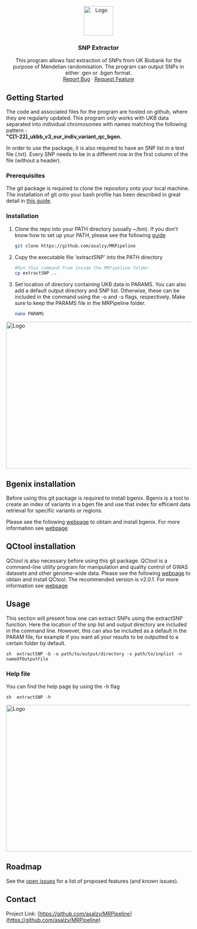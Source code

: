 <!-- PROJECT LOGO -->
<br />
<p align="center">
  <a href="http://www.nshd.mrc.ac.uk/files/2515/6654/8470/Circle_NSHD.png">
    <img src="http://www.nshd.mrc.ac.uk/files/2515/6654/8470/Circle_NSHD.png" alt="Logo" width="80" height="80">
  </a>

  <h3 align="center">SNP Extractor</h3>

  <p align="center">
  This program allows fast extraction of SNPs from UK Biobank for the purpose of Mendelian randomisation. The program can output SNPs in either .gen or .bgen format. 
    <br />
    <a href="https://github.com/asalzy/MRPipeline/issues">Report Bug</a>
    ·
    <a href="https://github.com/asalzy/MRPipeline/issues">Request Feature</a>
  </p>
</p>



<!-- Getting Started -->
## Getting Started

The code and associated files for the program are hosted on github, where they are regularly updated. This program only works with UKB data separated into individual chromosomes with names matching the following pattern -         
__"C\[1-22]\_ukbb_v3_eur_indiv_variant_qc_bgen.__

In order to use the package, it is also required to have an SNP list in a text file (.txt). Every SNP needs to be in a different row in the first column of the file (without a header). 

### Prerequisites

The git package is required to clone the repository onto your local machine. The installation of git onto your bash profile has been described in great detail in [this guide](https://www.atlassian.com/git/tutorials/install-git). 

### Installation

1. Clone the repo into your PATH directory (usually ~/bin). If you don't know how to set up your PATH, please see the following [guide](https://opensource.com/article/17/6/set-path-linux)
   ```sh
   git clone https://github.com/asalzy/MRPipeline
   ```
2. Copy the executable file 'extractSNP' into the PATH directory 
   ```sh
   #Run this command from inside the MRPipeline folder 
   cp extractSNP ..
   ```
3. Set location of directory containing UKB data in PARAMS. You can also add a default output directory and SNP list. Otherwise, these can be included in the command using the -o and -s flags, respectively. Make sure to keep the PARAMS file in the MRPipeline folder. 
   ```sh
   nano PARAMS
   ```
   
<p align="left">
  <a href="https://i.ibb.co/xznQYZ1/Screenshot-2021-07-23-at-18-45-24.png">
    <img src="https://i.ibb.co/xznQYZ1/Screenshot-2021-07-23-at-18-45-24.png" alt="Logo" width="800" height="400">
  </a>
</p>


<!-- USAGE EXAMPLES -->

## Bgenix installation
 
Before using this git package is required to install bgenix. Bgenix is a tool to create an index of variants in a bgen file and use that index for efficient data retrieval for specific variants or regions. 
 
Please see the following [webpage](https://enkre.net/cgi-bin/code/bgen/dir?ci=trunk) to obtain and install bgenix. For more information see [webpage](https://enkre.net/cgi-bin/code/bgen/doc/trunk/doc/wiki/bgenix.md)

## QCtool installation
 
QCtool is also necessary before using this git package. QCtool is a command-line utility program for manipulation and quality control of GWAS datasets and other genome-wide data. Please see the following [webpage](https://www.well.ox.ac.uk/~gav/qctool_v2/documentation/download.html) to obtain and install QCtool. The recommended version is v2.0.1. For more information see [webpage](https://www.well.ox.ac.uk/~gav/qctool_v2/)

## Usage

This section will present how one can extract SNPs using the extractSNP function. Here the location of the snp list and output directory are included in the command line. However, this can also be included as a default in the PARAM file, for example if you want all your results to be outputted to a certain folder by default. 

  ``sh 
  extractSNP -b -o path/to/output/directory -s path/to/snplist -n nameOfOutputFile 
  `` 
  
### Help file 

You can find the help page by using the -h flag

  ``sh 
  extractSNP -h 
  ``

<p align="left">
  <a href="https://i.ibb.co/s63drWn/Screenshot-2021-07-23-at-19-12-47.png">
    <img src="https://i.ibb.co/s63drWn/Screenshot-2021-07-23-at-19-12-47.png" alt="Logo" width="800" height="400">
  </a>
</p>



<!-- ROADMAP -->
## Roadmap

See the [open issues](https://github.com/othneildrew/Best-README-Template/issues) for a list of proposed features (and known issues).




<!-- CONTACT -->
## Contact

Project Link: [https://github.com/asalzy/MRPipeline](https://github.com/asalzy/MRPipeline)







<!-- MARKDOWN LINKS & IMAGES -->
<!-- https://www.markdownguide.org/basic-syntax/#reference-style-links -->
[contributors-shield]: https://img.shields.io/github/contributors/othneildrew/Best-README-Template.svg?style=for-the-badge
[contributors-url]: https://github.com/othneildrew/Best-README-Template/graphs/contributors
[forks-shield]: https://img.shields.io/github/forks/othneildrew/Best-README-Template.svg?style=for-the-badge
[forks-url]: https://github.com/othneildrew/Best-README-Template/network/members
[stars-shield]: https://img.shields.io/github/stars/othneildrew/Best-README-Template.svg?style=for-the-badge
[stars-url]: https://github.com/othneildrew/Best-README-Template/stargazers
[issues-shield]: https://img.shields.io/github/issues/othneildrew/Best-README-Template.svg?style=for-the-badge
[issues-url]: https://github.com/othneildrew/Best-README-Template/issues
[license-shield]: https://img.shields.io/github/license/othneildrew/Best-README-Template.svg?style=for-the-badge
[license-url]: https://github.com/othneildrew/Best-README-Template/blob/master/LICENSE.txt
[linkedin-shield]: https://img.shields.io/badge/-LinkedIn-black.svg?style=for-the-badge&logo=linkedin&colorB=555
[linkedin-url]: https://linkedin.com/in/othneildrew
[product-screenshot]: images/screenshot.png
